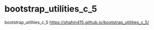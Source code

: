 # bootstrap_utilities_c_5
bootstrap_utilities_c_5
https://shahin415.github.io/bootstrap_utilities_c_5/
